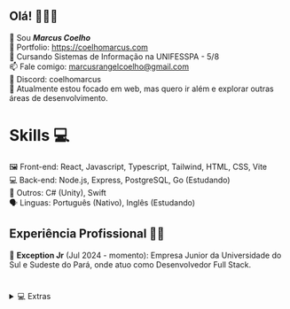 ## Olá! 🙋🏻‍♂️

👋 Sou **_Marcus Coelho_**<br>
📃 Portfolio: https://coelhomarcus.com<br>
🏫 Cursando Sistemas de Informação na UNIFESSPA - 5/8<br>
📫 Fale comigo: marcusrangelcoelho@gmail.com<br>
🐺 Discord: coelhomarcus<br>
🌱 Atualmente estou focado em web, mas quero ir além e explorar outras áreas de desenvolvimento.

# Skills 💻

🖼️ Front-end: React, Javascript, Typescript, Tailwind, HTML, CSS, Vite<br>
💻 Back-end: Node.js, Express, PostgreSQL, Go (Estudando)<br>
🔗 Outros: C# (Unity), Swift<br>
🗣️ Linguas: Português (Nativo), Inglês (Estudando)<br>

## Experiência Profissional 👨‍💻

🦎 **Exception Jr** (Jul 2024 - momento): Empresa Junior da Universidade do Sul e Sudeste do Pará, onde atuo como Desenvolvedor Full Stack.<br>

#

<details>
<summary>💻 Extras</summary>

- ➕ VSCode:

  - Tema: BakaNeo
  - Icone: Symbols

- 📃 Mais informações em: https://coelhomarcus.com

[![GitHub Streak](https://github-readme-streak-stats.herokuapp.com?user=coelhomarcus&theme=holi-theme&hide_border=true&border_radius=20)](https://coelhomarcus.com)

</details>

#
